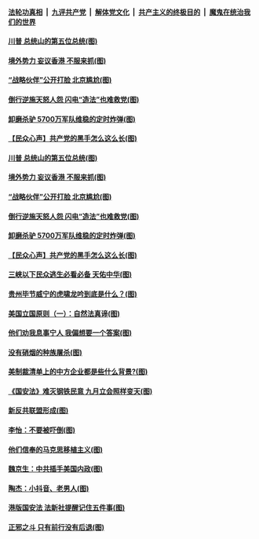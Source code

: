 

####  [法轮功真相](../../../../basic/blob/master/README.md?t=07050602) &nbsp;|&nbsp; [九评共产党](../../../../9ping.md/blob/master/README.md?t=07050602) &nbsp;|&nbsp; [解体党文化](../../../../jtdwh.md/blob/master/README.md?t=07050602)  &nbsp;|&nbsp; [共产主义的终极目的](../../../../gczydzjmd.md/blob/master/README.md?t=07050602) &nbsp;|&nbsp; [魔鬼在统治我们的世界](../../../../mgztzwmdsj.md/blob/master/README.md?t=07050602) 

#### [川普 总统山的第五位总统(图)](../pages/p4/938647.md?t=07050602) 

#### [境外势力 妄议香港 不服来抓(图)](../pages/p4/938616.md?t=07050602) 

#### [“战略伙伴”公开打脸 北京尴尬(图)](../pages/p4/938610.md?t=07050602) 

#### [倒行逆施天怒人怨 闪电“造法”也难救党(图)](../pages/p4/938609.md?t=07050602) 

#### [卸磨杀驴 5700万军队维稳的定时炸弹(图)](../pages/p4/938607.md?t=07050602) 

#### [【民众心声】共产党的黑手怎么这么长(图)](../pages/p4/938456.md?t=07050602) 

#### [川普 总统山的第五位总统(图)](../pages/p4/938647.md?t=07050602) 

#### [境外势力 妄议香港 不服来抓(图)](../pages/p4/938616.md?t=07050602) 

#### [“战略伙伴”公开打脸 北京尴尬(图)](../pages/p4/938610.md?t=07050602) 

#### [倒行逆施天怒人怨 闪电“造法”也难救党(图)](../pages/p4/938609.md?t=07050602) 

#### [卸磨杀驴 5700万军队维稳的定时炸弹(图)](../pages/p4/938607.md?t=07050602) 

#### [【民众心声】共产党的黑手怎么这么长(图)](../pages/p4/938456.md?t=07050602) 

#### [三峡以下民众逃生必看必备 天佑中华(图)](../pages/p4/938593.md?t=07050602) 

#### [贵州毕节威宁的虎啸龙吟到底是什么？(图)](../pages/p4/938596.md?t=07050602) 

#### [美国立国原则（一）：自然法真谛(图)](../pages/p4/938484.md?t=07050602) 

#### [他们劝我息事宁人 我偏想要一个答案(图)](../pages/p4/938491.md?t=07050602) 

#### [没有硝烟的种族屠杀(图)](../pages/p4/938489.md?t=07050602) 

#### [美制裁清单上的中方企业都是些什么背景?(图)](../pages/p4/938486.md?t=07050602) 

#### [《国安法》难灭钢铁民意 九月立会照样变天(图)](../pages/p4/938485.md?t=07050602) 

#### [新反共联盟形成(图)](../pages/p4/938480.md?t=07050602) 

#### [李怡：不要被吓倒(图)](../pages/p4/938488.md?t=07050602) 

#### [他们信奉的马克思移植主义(图)](../pages/p4/938413.md?t=07050602) 

#### [魏京生：中共插手美国内政(图)](../pages/p4/938409.md?t=07050602) 

#### [陶杰：小抖音、老男人(图)](../pages/p4/938404.md?t=07050602) 

#### [港版国安法 法新社提醒记住五件事(图)](../pages/p4/938401.md?t=07050602) 

#### [正邪之斗 只有前行没有后退(图)](../pages/p4/938399.md?t=07050602) 

